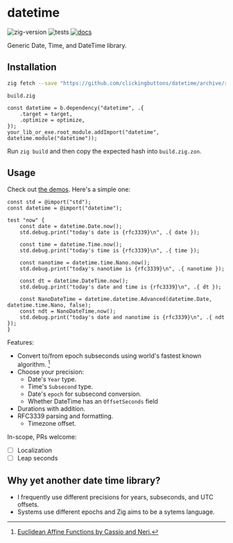 # datetime

![zig-version](https://img.shields.io/badge/dynamic/regex?url=https%3A%2F%2Fraw.githubusercontent.com%2Fclickingbuttons%2Fdatetime%2Frefs%2Fheads%2Fmaster%2Fbuild.zig.zon&search=minimum_zig_version%5Cs*%3D%5Cs*%22(.*)%22&replace=%241&label=minimum%20zig%20version)
![tests](https://github.com/clickingbuttons/datetime/actions/workflows/test.yml/badge.svg)
[![docs](https://github.com/clickingbuttons/datetime/actions/workflows/publish_docs.yml/badge.svg)](https://clickingbuttons.github.io/datetime)

Generic Date, Time, and DateTime library.

## Installation
```sh
zig fetch --save "https://github.com/clickingbuttons/datetime/archive/refs/tags/0.14.0.tar.gz"
```

`build.zig`
```zig
const datetime = b.dependency("datetime", .{
    .target = target,
    .optimize = optimize,
});
your_lib_or_exe.root_module.addImport("datetime", datetime.module("datetime"));
```

Run `zig build` and then copy the expected hash into `build.zig.zon`.

## Usage

Check out [the demos](./demos.zig). Here's a simple one:
```zig
const std = @import("std");
const datetime = @import("datetime");

test "now" {
    const date = datetime.Date.now();
    std.debug.print("today's date is {rfc3339}\n", .{ date });

    const time = datetime.Time.now();
    std.debug.print("today's time is {rfc3339}\n", .{ time });

    const nanotime = datetime.time.Nano.now();
    std.debug.print("today's nanotime is {rfc3339}\n", .{ nanotime });

    const dt = datetime.DateTime.now();
    std.debug.print("today's date and time is {rfc3339}\n", .{ dt });

    const NanoDateTime = datetime.datetime.Advanced(datetime.Date, datetime.time.Nano, false);
    const ndt = NanoDateTime.now();
    std.debug.print("today's date and nanotime is {rfc3339}\n", .{ ndt });
}
```

Features:
- Convert to/from epoch subseconds using world's fastest known algorithm. [^1]
- Choose your precision:
    - Date's `Year` type.
    - Time's `Subsecond` type.
    - Date's `epoch` for subsecond conversion.
    - Whether DateTime has an `OffsetSeconds` field
- Durations with addition.
- RFC3339 parsing and formatting.
    - Timezone offset.

In-scope, PRs welcome:
- [ ] Localization
- [ ] Leap seconds

## Why yet another date time library?
- I frequently use different precisions for years, subseconds, and UTC offsets.
- Systems use different epochs and Zig aims to be a sytems language.

[^1]: [Euclidean Affine Functions by Cassio and Neri.](https://arxiv.org/pdf/2102.06959)
